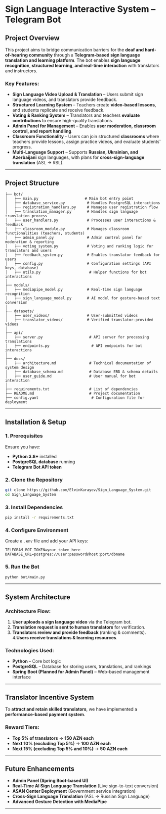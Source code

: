 # **Sign Language Interactive System – Telegram Bot**

## **Project Overview**

This project aims to bridge communication barriers for the **deaf and hard-of-hearing community** through a **Telegram-based sign language translation and learning platform**. The bot enables **sign language recognition, structured learning, and real-time interaction** with translators and instructors.

### **Key Features:**

- **Sign Language Video Upload & Translation** – Users submit sign language videos, and translators provide feedback.
- **Structured Learning System** – Teachers create **video-based lessons**, and students replicate and receive feedback.
- **Voting & Ranking System** – Translators and teachers **evaluate contributions** to ensure high-quality translations.
- **Admin Panel for Management** – Enables **user moderation, classroom control, and report handling**.
- **Classroom Functionality** - Users can join structured **classrooms** where teachers provide lessons, assign practice videos, and evaluate students' progress.
- **Multi-Language Support** – Supports **Russian, Ukrainian, and Azerbaijani** sign languages, with plans for **cross-sign-language translation** (ASL → RSL).

---

## **Project Structure**

```
├── bot/
│   ├── main.py                     # Main bot entry point
│   ├── database_service.py          # Handles PostgreSQL interactions
│   ├── registration_handlers.py     # Manages user registration flow
│   ├── translation_manager.py       # Handles sign language translation process
│   ├── user_handlers.py             # Processes user interactions & feedback
│   ├── classroom_module.py          # Manages classroom functionalities (teachers, students)
│   ├── admin_panel.py               # Admin control panel for moderation & reporting
│   ├── voting_system.py             # Voting and ranking logic for translators and users
│   ├── feedback_system.py           # Enables translator feedback for users
│   ├── config.py                    # Configuration settings (API keys, database)
│   ├── utils.py                      # Helper functions for bot interactions
│
├── models/
│   ├── mediapipe_model.py           # Real-time sign language recognition
│   ├── sign_language_model.py       # AI model for gesture-based text conversion
│
├── datasets/
│   ├── user_videos/                 # User-submitted videos
│   ├── translator_videos/           # Verified translator-provided videos
│
├── api/
│   ├── server.py                     # API server for processing translations
│   ├── endpoints.py                   # API endpoints for bot interactions
│
├── docs/
│   ├── architecture.md               # Technical documentation of system design
│   ├── database_schema.md            # Database ERD & schema details
│   ├── user_guide.md                 # User manual for bot interaction
│
├── requirements.txt                  # List of dependencies
├── README.md                         # Project documentation
├── config.yaml                        # Configuration file for deployment
```

---

## **Installation & Setup**

### **1. Prerequisites**

Ensure you have:
- **Python 3.8+** installed
- **PostgreSQL database** running
- **Telegram Bot API token**

### **2. Clone the Repository**

```bash
git clone https://github.com/ElvinKarayev/Sign_Language_System.git
cd Sign_Language_System
```

### **3. Install Dependencies**

```bash
pip install -r requirements.txt
```

### **4. Configure Environment**

Create a `.env` file and add your API keys:

```env
TELEGRAM_BOT_TOKEN=your_token_here
DATABASE_URL=postgres://user:password@host:port/dbname
```

### **5. Run the Bot**

```bash
python bot/main.py
```

---

## **System Architecture**

### **Architecture Flow:**

1. **User uploads a sign language video** via the Telegram bot.
2. **Translation request is sent to human translators** for verification.
3.  **Translators review and provide feedback** (ranking & comments).
4.**Users receive translations & learning resources**.

### **Technologies Used:**

- **Python** – Core bot logic
- **PostgreSQL** – Database for storing users, translations, and rankings
- **Spring Boot (Planned for Admin Panel)** – Web-based management interface

---

## **Translator Incentive System**

To **attract and retain skilled translators**, we have implemented a **performance-based payment system**.

### **Reward Tiers:**

- **Top 5% of translators** → **150 AZN each**
- **Next 10% (excluding Top 5%)** → **100 AZN each**
- **Next 15% (excluding Top 5% and 10%)** → **50 AZN each**

---

## **Future Enhancements**

- **Admin Panel (Spring Boot-based UI)**
- **Real-Time AI Sign Language Translation** (Live sign-to-text conversion)
- **ASAN Center Deployment** (Government service integration)
- **Cross-Sign Language Translation** (ASL → Russian Sign Language)
- **Advanced Gesture Detection with MediaPipe**

---


